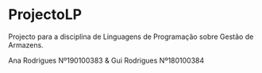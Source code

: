 # ProjectoLP
Projecto para a disciplina de Linguagens de Programação sobre Gestão de Armazens.

Ana Rodrigues Nº190100383 & Gui Rodrigues Nº180100384
